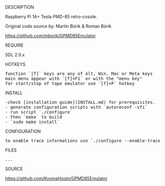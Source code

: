 
DESCRIPTION

Raspberry Pi 1A+ Tesla PMD-85 retro-cosole.

Original code source by: Martin Bórik & Roman Bórik

https://github.com/mborik/GPMD85Emulator

REQUIRE

SDL 2.0.x

HOTKEYS

<pre>function `[f]` keys are any of Alt, Win, Mac or Meta keys
main menu appear with `[f]+F1` or with the "menu key"
for start/stop of tape emulator use `[f]+P` hotkey</pre>

INSTALL

<pre>
-check [installation guide](INSTALL.md) for prerequisites.
- generate configuration scripts with `autoreconf -vfi`
- run script `./configure`
- then `make` to build
- `sudo make install`
</pre>

CONFIGURATION

<pre>to enable trace informations use `./configure --enable-trace`</pre>

FILES
<pre>
...
</pre>

SOURCE

https://github.com/KyomaHooin/GPMD85Emulator

